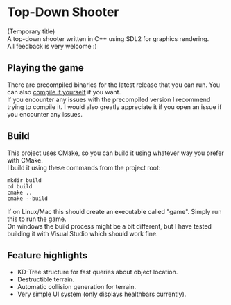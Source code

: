 # Top-Down Shooter
(Temporary title)\
A top-down shooter written in C++ using SDL2 for graphics rendering.\
All feedback is very welcome :)

## Playing the game
There are precompiled binaries for the latest release that you can run. You can also [compile it yourself](#build) if you want.\
If you encounter any issues with the precompiled version I recommend trying to compile it. I would also greatly appreciate it if you open an issue if you encounter any issues.

## Build
This project uses CMake, so you can build it using whatever way you prefer with CMake.\
I build it using these commands from the project root:
```
mkdir build
cd build
cmake ..
cmake --build
```
If on Linux/Mac this should create an executable called "game". Simply run this to run the game.\
On windows the build process might be a bit different, but I have tested building it with Visual Studio which should work fine.

## Feature highlights
- KD-Tree structure for fast queries about object location.
- Destructible terrain.
- Automatic collision generation for terrain.
- Very simple UI system (only displays healthbars currently).
